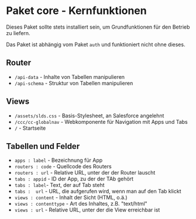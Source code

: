 # Paket core - Kernfunktionen

Dieses Paket sollte stets installiert sein, um Grundfunktionen für den Betrieb zu liefern.

Das Paket ist abhängig vom Paket `auth` und funktioniert nicht ohne dieses.

## Router

* `/api-data` - Inhalte von Tabellen manipulieren
* `/api-schema` - Struktur von Tabellen manipulieren

## Views

* `/assets/slds.css` - Basis-Stylesheet, an Salesforce angelehnt
* `/ccc/cc-globalnav` - Webkomponente für Navigation mit Apps und Tabs
* `/` - Startseite

## Tabellen und Felder

* `apps : label` - Bezeichnung für App
* `routers : code` - Quellcode des Routers
* `routers : url` - Relative URL, unter der der Router lauscht
* `tabs : appid` - ID der App, zu der der TAb gehört
* `tabs : label`- Text, der auf Tab steht
* `tabs :  url` - URL, die aufgerufen wird, wenn man auf den Tab klickt
* `views : content` - Inhalt der Sicht (HTML, o.ä.)
* `views : contenttype` - Art des Inhaltes, z.B. "text/html"
* `views : url` - Relative URL, unter der die View erreichbar ist
